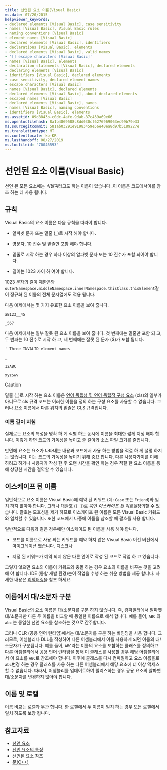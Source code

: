 ```yaml
---
title: 선언된 요소 이름(Visual Basic)
ms.date: 07/20/2015
helpviewer_keywords:
- declared elements [Visual Basic], case sensitivity
- names [Visual Basic], Visual Basic rules
- naming conventions [Visual Basic]
- element names [Visual Basic]
- declared elements [Visual Basic], identifiers
- declarations [Visual Basic], elements
- declared elements [Visual Basic], valid names
- '[] escape characters [Visual Basic]'
- names [Visual Basic], elements
- declaration statements [Visual Basic], declared elements
- declaring elements [Visual Basic]
- identifiers [Visual Basic], declared elements
- case sensitivity, declared element names
- escape characters [Visual Basic]
- names [Visual Basic], declared elements
- declared elements [Visual Basic], about declared elements
- escaped names [Visual Basic]
- declared elements [Visual Basic], names
- names [Visual Basic], naming conventions
- identifiers [Visual Basic], elements
ms.assetid: 09d8843b-c0dc-4afe-9dab-87c439a69e66
ms.openlocfilehash: 8a1b4869588c8dd030cf6276969063ec99b79e33
ms.sourcegitcommit: 581ab03291e91983459e56e40ea8d97b5189227e
ms.translationtype: MT
ms.contentlocale: ko-KR
ms.lasthandoff: 08/27/2019
ms.locfileid: "70046593"
---
```

# <a name="declared-element-names-visual-basic"></a>선언된 요소 이름(Visual Basic)
선언 된 모든 요소에는 *식별자*라고도 하는 이름이 있습니다 .이 이름은 코드에서이를 참조 하는 데 사용 됩니다.  
  
## <a name="rules"></a>규칙  
 Visual Basic의 요소 이름은 다음 규칙을 따라야 합니다.  
  
- 알파벳 문자 또는 밑줄 (`_`)로 시작 해야 합니다.  
  
- 영문자, 10 진수 및 밑줄만 포함 해야 합니다.  
  
- 밑줄로 시작 하는 경우 하나 이상의 알파벳 문자 또는 10 진수가 포함 되어야 합니다.  
  
- 길이는 1023 자이 하 여야 합니다.  
  
 1023 문자의 길이 제한은와 `outerNamespace.middleNamespace.innerNamespace.thisClass.thisElement`같이 정규화 된 이름의 전체 문자열에도 적용 됩니다.  
  
 다음 예제에서는 몇 가지 유효한 요소 이름을 보여 줍니다.  
  
 `aB123__45`  
  
 `_567`  
  
 다음 예제에서는 일부 잘못 된 요소 이름을 보여 줍니다. 첫 번째에는 밑줄만 포함 되 고, 두 번째는 10 진수로 시작 하 고, 세 번째에는 잘못 된 문자 ($)가 포함 됩니다.  
  
 `' Three INVALID element names`  
  
 `_`  
  
 `12ABC`  
  
 `xyz$wv`  
  
> [!CAUTION]
> 밑줄 (`_`)로 시작 하는 요소 이름은 [언어 독립성 및 언어 독립적 구성 요소](../../../../standard/language-independence-and-language-independent-components.md) (cls)의 일부가 아니므로 cls 규격 코드는 이러한 이름을 정의 하는 구성 요소를 사용할 수 없습니다. 그러나 요소 이름에서 다른 위치의 밑줄은 CLS 규격입니다.  
  
### <a name="name-length-guidelines"></a>이름 길이 지침  
 실제로는 요소의 특성을 명확 하 게 식별 하는 동시에 이름을 최대한 짧게 지정 해야 합니다. 이렇게 하면 코드의 가독성을 높이고 줄 길이와 소스 파일 크기를 줄입니다.  
  
 반면에 요소는 요소가 나타내는 내용과 코드에서 사용 하는 방법을 적절 하 게 설명 하지는 않습니다. 이는 코드의 가독성을 높이기 위해 중요 합니다. 다른 사용자가이를 이해 하려고 하거나 사용자가 작성 한 후 오랜 시간을 확인 하는 경우 적절 한 요소 이름을 통해 상당한 시간을 절약할 수 있습니다.  
  
## <a name="escaped-names"></a>이스케이프 된 이름  
 일반적으로 요소 이름은 Visual Basic에 예약 된 키워드 (예: `Case` 또는 `Friend`)와 일치 하지 않아야 합니다. 그러나 대괄호 (`[ ]`)로 묶인 *이스케이프 된 이름을*정의할 수 있습니다. 괄호는 모호성을 제거 하므로 이스케이프 된 이름은 모든 Visual Basic 키워드와 일치할 수 있습니다. 또한 코드에서 나중에 이름을 참조할 때 괄호를 사용 합니다.  
  
 일반적으로 다음과 같은 경우에만 이스케이프 된 이름을 사용 해야 합니다.  
  
- 코드를 이름으로 사용 되는 키워드를 예약 하지 않은 Visual Basic 이전 버전에서 마이그레이션 했습니다. 디스크나  
  
- 지정 된 키워드가 예약 되지 않은 다른 언어로 작성 된 코드로 작업 하 고 있습니다.  
  
 그렇지 않으면 요소의 이름이 키워드와 충돌 하는 경우 요소의 이름을 바꾸는 것을 고려해 야 합니다. IDE (통합 개발 환경)는이 작업을 수행 하는 쉬운 방법을 제공 합니다. 자세한 내용은 [리팩터링](/visualstudio/vb-ide/refactoring-vb)을 참조 하세요.  
  
## <a name="case-sensitivity-in-names"></a>이름에서 대/소문자 구분  
 Visual Basic의 요소 이름은 대/소문자를 구분 하지 않습니다. 즉, 컴파일러에서 알파벳 대/소문자만 다른 두 이름을 비교할 때 동일한 이름으로 해석 합니다. 예를 들어, `ABC` 와 `abc` 는 동일한 선언 요소를 참조하는 것으로 간주합니다.  
  
 그러나 CLR (공용 언어 런타임)에서는 대/소문자를 구분 하는 바인딩을 사용 합니다. 그러므로, 어셈블리나 DLL을 작성하여 다른 어셈블리에서 이를 사용하게 되면 이름의 대/소문자가 구분됩니다. 예를 들어, `ABC`라는 이름의 요소를 포함하는 클래스를 정의하고 다른 어셈블리에서 공용 언어 런타임을 통해 이 클래스를 사용할 경우 해당 어셈블리에서 이 요소를 `ABC`로 참조해야 합니다. 이후에 클래스를 다시 컴파일하고 요소 이름을로 `abc`변경 하는 경우 클래스를 사용 하는 다른 어셈블리에서 해당 요소에 더 이상 액세스할 수 없습니다. 따라서, 어셈블리를 업데이트하여 릴리스하는 경우 공용 요소의 알파벳 대/소문자를 변경하지 않아야 합니다.  
  
## <a name="names-and-locales"></a>이름 및 로캘  
 이름 비교는 로캘과 무관 합니다. 한 로캘에서 두 이름이 일치 하는 경우 모든 로캘에서 일치 하도록 보장 됩니다.  
  
## <a name="see-also"></a>참고자료

- [선언 요소](../../../../visual-basic/programming-guide/language-features/declared-elements/index.md)
- [선언 요소의 특징](../../../../visual-basic/programming-guide/language-features/declared-elements/declared-element-characteristics.md)
- [선언된 요소 참조](../../../../visual-basic/programming-guide/language-features/declared-elements/references-to-declared-elements.md)
- [문(C++)](../../../../visual-basic/language-reference/statements/index.md)

